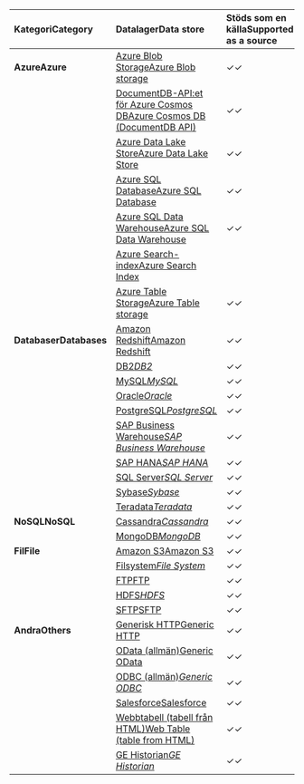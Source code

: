 | <span data-ttu-id="e1677-101">Kategori</span><span class="sxs-lookup"><span data-stu-id="e1677-101">Category</span></span> | <span data-ttu-id="e1677-102">Datalager</span><span class="sxs-lookup"><span data-stu-id="e1677-102">Data store</span></span> | <span data-ttu-id="e1677-103">Stöds som en källa</span><span class="sxs-lookup"><span data-stu-id="e1677-103">Supported as a source</span></span> | <span data-ttu-id="e1677-104">Stöds som en mottagare</span><span class="sxs-lookup"><span data-stu-id="e1677-104">Supported as a sink</span></span> |
|:--- |:--- |:--- |:--- |
| <span data-ttu-id="e1677-105">**Azure**</span><span class="sxs-lookup"><span data-stu-id="e1677-105">**Azure**</span></span> |[<span data-ttu-id="e1677-106">Azure Blob Storage</span><span class="sxs-lookup"><span data-stu-id="e1677-106">Azure Blob storage</span></span>](../articles/data-factory/data-factory-azure-blob-connector.md) |<span data-ttu-id="e1677-107">✓</span><span class="sxs-lookup"><span data-stu-id="e1677-107">✓</span></span> |<span data-ttu-id="e1677-108">✓</span><span class="sxs-lookup"><span data-stu-id="e1677-108">✓</span></span> |
| &nbsp; |[<span data-ttu-id="e1677-109">DocumentDB-API:et för Azure Cosmos DB</span><span class="sxs-lookup"><span data-stu-id="e1677-109">Azure Cosmos DB (DocumentDB API)</span></span>](../articles/data-factory/data-factory-azure-documentdb-connector.md) |<span data-ttu-id="e1677-110">✓</span><span class="sxs-lookup"><span data-stu-id="e1677-110">✓</span></span> |<span data-ttu-id="e1677-111">✓</span><span class="sxs-lookup"><span data-stu-id="e1677-111">✓</span></span> |
| &nbsp; |[<span data-ttu-id="e1677-112">Azure Data Lake Store</span><span class="sxs-lookup"><span data-stu-id="e1677-112">Azure Data Lake Store</span></span>](../articles/data-factory/data-factory-azure-datalake-connector.md) |<span data-ttu-id="e1677-113">✓</span><span class="sxs-lookup"><span data-stu-id="e1677-113">✓</span></span> |<span data-ttu-id="e1677-114">✓</span><span class="sxs-lookup"><span data-stu-id="e1677-114">✓</span></span> |
| &nbsp; |[<span data-ttu-id="e1677-115">Azure SQL Database</span><span class="sxs-lookup"><span data-stu-id="e1677-115">Azure SQL Database</span></span>](../articles/data-factory/data-factory-azure-sql-connector.md) |<span data-ttu-id="e1677-116">✓</span><span class="sxs-lookup"><span data-stu-id="e1677-116">✓</span></span> |<span data-ttu-id="e1677-117">✓</span><span class="sxs-lookup"><span data-stu-id="e1677-117">✓</span></span> |
| &nbsp; |[<span data-ttu-id="e1677-118">Azure SQL Data Warehouse</span><span class="sxs-lookup"><span data-stu-id="e1677-118">Azure SQL Data Warehouse</span></span>](../articles/data-factory/data-factory-azure-sql-data-warehouse-connector.md) |<span data-ttu-id="e1677-119">✓</span><span class="sxs-lookup"><span data-stu-id="e1677-119">✓</span></span> |<span data-ttu-id="e1677-120">✓</span><span class="sxs-lookup"><span data-stu-id="e1677-120">✓</span></span> |
| &nbsp; |[<span data-ttu-id="e1677-121">Azure Search-index</span><span class="sxs-lookup"><span data-stu-id="e1677-121">Azure Search Index</span></span>](../articles/data-factory/data-factory-azure-search-connector.md) | |<span data-ttu-id="e1677-122">✓</span><span class="sxs-lookup"><span data-stu-id="e1677-122">✓</span></span> |
| &nbsp; |[<span data-ttu-id="e1677-123">Azure Table Storage</span><span class="sxs-lookup"><span data-stu-id="e1677-123">Azure Table storage</span></span>](../articles/data-factory/data-factory-azure-table-connector.md) |<span data-ttu-id="e1677-124">✓</span><span class="sxs-lookup"><span data-stu-id="e1677-124">✓</span></span> |<span data-ttu-id="e1677-125">✓</span><span class="sxs-lookup"><span data-stu-id="e1677-125">✓</span></span> |
| <span data-ttu-id="e1677-126">**Databaser**</span><span class="sxs-lookup"><span data-stu-id="e1677-126">**Databases**</span></span> |[<span data-ttu-id="e1677-127">Amazon Redshift</span><span class="sxs-lookup"><span data-stu-id="e1677-127">Amazon Redshift</span></span>](../articles/data-factory/data-factory-amazon-redshift-connector.md) |<span data-ttu-id="e1677-128">✓</span><span class="sxs-lookup"><span data-stu-id="e1677-128">✓</span></span> | |
| &nbsp; |<span data-ttu-id="e1677-129">[DB2](../articles/data-factory/data-factory-onprem-db2-connector.md)*</span><span class="sxs-lookup"><span data-stu-id="e1677-129">[DB2](../articles/data-factory/data-factory-onprem-db2-connector.md)*</span></span> |<span data-ttu-id="e1677-130">✓</span><span class="sxs-lookup"><span data-stu-id="e1677-130">✓</span></span> | |
| &nbsp; |<span data-ttu-id="e1677-131">[MySQL](../articles/data-factory/data-factory-onprem-mysql-connector.md)*</span><span class="sxs-lookup"><span data-stu-id="e1677-131">[MySQL](../articles/data-factory/data-factory-onprem-mysql-connector.md)*</span></span> |<span data-ttu-id="e1677-132">✓</span><span class="sxs-lookup"><span data-stu-id="e1677-132">✓</span></span> | |
| &nbsp; |<span data-ttu-id="e1677-133">[Oracle](../articles/data-factory/data-factory-onprem-oracle-connector.md)*</span><span class="sxs-lookup"><span data-stu-id="e1677-133">[Oracle](../articles/data-factory/data-factory-onprem-oracle-connector.md)*</span></span> |<span data-ttu-id="e1677-134">✓</span><span class="sxs-lookup"><span data-stu-id="e1677-134">✓</span></span> |<span data-ttu-id="e1677-135">✓</span><span class="sxs-lookup"><span data-stu-id="e1677-135">✓</span></span> |
| &nbsp; |<span data-ttu-id="e1677-136">[PostgreSQL](../articles/data-factory/data-factory-onprem-postgresql-connector.md)*</span><span class="sxs-lookup"><span data-stu-id="e1677-136">[PostgreSQL](../articles/data-factory/data-factory-onprem-postgresql-connector.md)*</span></span> |<span data-ttu-id="e1677-137">✓</span><span class="sxs-lookup"><span data-stu-id="e1677-137">✓</span></span> | |
| &nbsp; |<span data-ttu-id="e1677-138">[SAP Business Warehouse](../articles/data-factory/data-factory-sap-business-warehouse-connector.md)*</span><span class="sxs-lookup"><span data-stu-id="e1677-138">[SAP Business Warehouse](../articles/data-factory/data-factory-sap-business-warehouse-connector.md)*</span></span> |<span data-ttu-id="e1677-139">✓</span><span class="sxs-lookup"><span data-stu-id="e1677-139">✓</span></span> | |
| &nbsp; |<span data-ttu-id="e1677-140">[SAP HANA](../articles/data-factory/data-factory-sap-hana-connector.md)*</span><span class="sxs-lookup"><span data-stu-id="e1677-140">[SAP HANA](../articles/data-factory/data-factory-sap-hana-connector.md)*</span></span> |<span data-ttu-id="e1677-141">✓</span><span class="sxs-lookup"><span data-stu-id="e1677-141">✓</span></span> | |
| &nbsp; |<span data-ttu-id="e1677-142">[SQL Server](../articles/data-factory/data-factory-sqlserver-connector.md)*</span><span class="sxs-lookup"><span data-stu-id="e1677-142">[SQL Server](../articles/data-factory/data-factory-sqlserver-connector.md)*</span></span> |<span data-ttu-id="e1677-143">✓</span><span class="sxs-lookup"><span data-stu-id="e1677-143">✓</span></span> |<span data-ttu-id="e1677-144">✓</span><span class="sxs-lookup"><span data-stu-id="e1677-144">✓</span></span> |
| &nbsp; |<span data-ttu-id="e1677-145">[Sybase](../articles/data-factory/data-factory-onprem-sybase-connector.md)*</span><span class="sxs-lookup"><span data-stu-id="e1677-145">[Sybase](../articles/data-factory/data-factory-onprem-sybase-connector.md)*</span></span> |<span data-ttu-id="e1677-146">✓</span><span class="sxs-lookup"><span data-stu-id="e1677-146">✓</span></span> | |
| &nbsp; |<span data-ttu-id="e1677-147">[Teradata](../articles/data-factory/data-factory-onprem-teradata-connector.md)*</span><span class="sxs-lookup"><span data-stu-id="e1677-147">[Teradata](../articles/data-factory/data-factory-onprem-teradata-connector.md)*</span></span> |<span data-ttu-id="e1677-148">✓</span><span class="sxs-lookup"><span data-stu-id="e1677-148">✓</span></span> | |
| <span data-ttu-id="e1677-149">**NoSQL**</span><span class="sxs-lookup"><span data-stu-id="e1677-149">**NoSQL**</span></span> |<span data-ttu-id="e1677-150">[Cassandra](../articles/data-factory/data-factory-onprem-cassandra-connector.md)*</span><span class="sxs-lookup"><span data-stu-id="e1677-150">[Cassandra](../articles/data-factory/data-factory-onprem-cassandra-connector.md)*</span></span> |<span data-ttu-id="e1677-151">✓</span><span class="sxs-lookup"><span data-stu-id="e1677-151">✓</span></span> | |
| &nbsp; |<span data-ttu-id="e1677-152">[MongoDB](../articles/data-factory/data-factory-on-premises-mongodb-connector.md)*</span><span class="sxs-lookup"><span data-stu-id="e1677-152">[MongoDB](../articles/data-factory/data-factory-on-premises-mongodb-connector.md)*</span></span> |<span data-ttu-id="e1677-153">✓</span><span class="sxs-lookup"><span data-stu-id="e1677-153">✓</span></span> | |
| <span data-ttu-id="e1677-154">**Fil**</span><span class="sxs-lookup"><span data-stu-id="e1677-154">**File**</span></span> |[<span data-ttu-id="e1677-155">Amazon S3</span><span class="sxs-lookup"><span data-stu-id="e1677-155">Amazon S3</span></span>](../articles/data-factory/data-factory-amazon-simple-storage-service-connector.md) |<span data-ttu-id="e1677-156">✓</span><span class="sxs-lookup"><span data-stu-id="e1677-156">✓</span></span> | |
| &nbsp; |<span data-ttu-id="e1677-157">[Filsystem](../articles/data-factory/data-factory-onprem-file-system-connector.md)*</span><span class="sxs-lookup"><span data-stu-id="e1677-157">[File System](../articles/data-factory/data-factory-onprem-file-system-connector.md)*</span></span> |<span data-ttu-id="e1677-158">✓</span><span class="sxs-lookup"><span data-stu-id="e1677-158">✓</span></span> |<span data-ttu-id="e1677-159">✓</span><span class="sxs-lookup"><span data-stu-id="e1677-159">✓</span></span> |
| &nbsp; |[<span data-ttu-id="e1677-160">FTP</span><span class="sxs-lookup"><span data-stu-id="e1677-160">FTP</span></span>](../articles/data-factory/data-factory-ftp-connector.md) |<span data-ttu-id="e1677-161">✓</span><span class="sxs-lookup"><span data-stu-id="e1677-161">✓</span></span> | |
| &nbsp; |<span data-ttu-id="e1677-162">[HDFS](../articles/data-factory/data-factory-hdfs-connector.md)*</span><span class="sxs-lookup"><span data-stu-id="e1677-162">[HDFS](../articles/data-factory/data-factory-hdfs-connector.md)*</span></span> |<span data-ttu-id="e1677-163">✓</span><span class="sxs-lookup"><span data-stu-id="e1677-163">✓</span></span> | |
| &nbsp; |[<span data-ttu-id="e1677-164">SFTP</span><span class="sxs-lookup"><span data-stu-id="e1677-164">SFTP</span></span>](../articles/data-factory/data-factory-sftp-connector.md) |<span data-ttu-id="e1677-165">✓</span><span class="sxs-lookup"><span data-stu-id="e1677-165">✓</span></span> | |
| <span data-ttu-id="e1677-166">**Andra**</span><span class="sxs-lookup"><span data-stu-id="e1677-166">**Others**</span></span> |[<span data-ttu-id="e1677-167">Generisk HTTP</span><span class="sxs-lookup"><span data-stu-id="e1677-167">Generic HTTP</span></span>](../articles/data-factory/data-factory-http-connector.md) |<span data-ttu-id="e1677-168">✓</span><span class="sxs-lookup"><span data-stu-id="e1677-168">✓</span></span> | |
| &nbsp; |[<span data-ttu-id="e1677-169">OData (allmän)</span><span class="sxs-lookup"><span data-stu-id="e1677-169">Generic OData</span></span>](../articles/data-factory/data-factory-odata-connector.md) |<span data-ttu-id="e1677-170">✓</span><span class="sxs-lookup"><span data-stu-id="e1677-170">✓</span></span> | |
| &nbsp; |<span data-ttu-id="e1677-171">[ODBC (allmän)](../articles/data-factory/data-factory-odbc-connector.md)*</span><span class="sxs-lookup"><span data-stu-id="e1677-171">[Generic ODBC](../articles/data-factory/data-factory-odbc-connector.md)*</span></span> |<span data-ttu-id="e1677-172">✓</span><span class="sxs-lookup"><span data-stu-id="e1677-172">✓</span></span> | |
| &nbsp; |[<span data-ttu-id="e1677-173">Salesforce</span><span class="sxs-lookup"><span data-stu-id="e1677-173">Salesforce</span></span>](../articles/data-factory/data-factory-salesforce-connector.md) |<span data-ttu-id="e1677-174">✓</span><span class="sxs-lookup"><span data-stu-id="e1677-174">✓</span></span> | |
| &nbsp; |[<span data-ttu-id="e1677-175">Webbtabell (tabell från HTML)</span><span class="sxs-lookup"><span data-stu-id="e1677-175">Web Table (table from HTML)</span></span>](../articles/data-factory/data-factory-web-table-connector.md) |<span data-ttu-id="e1677-176">✓</span><span class="sxs-lookup"><span data-stu-id="e1677-176">✓</span></span> | |
| &nbsp; |<span data-ttu-id="e1677-177">[GE Historian](../articles/data-factory/data-factory-odbc-connector.md#ge-historian-store)*</span><span class="sxs-lookup"><span data-stu-id="e1677-177">[GE Historian](../articles/data-factory/data-factory-odbc-connector.md#ge-historian-store)*</span></span> |<span data-ttu-id="e1677-178">✓</span><span class="sxs-lookup"><span data-stu-id="e1677-178">✓</span></span> | | |


